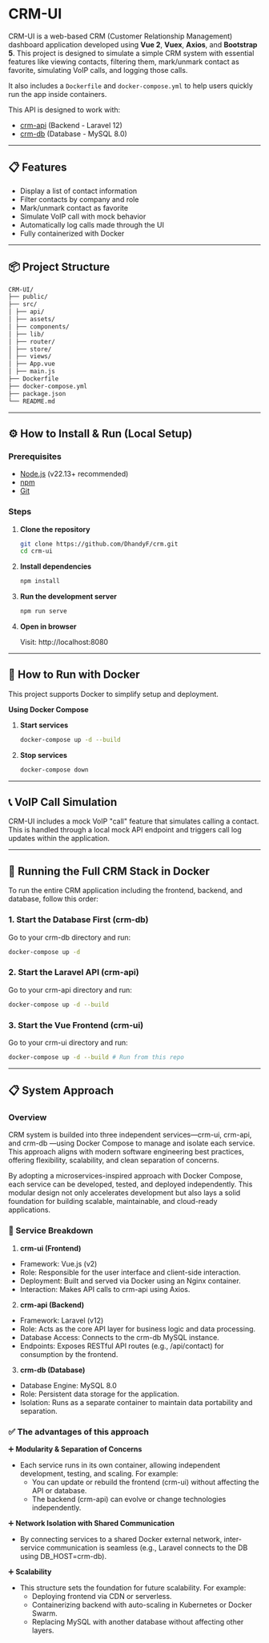 # CRM-UI

CRM-UI is a web-based CRM (Customer Relationship Management) dashboard application developed using **Vue 2**, **Vuex**, **Axios**, and **Bootstrap 5**. This project is designed to simulate a simple CRM system with essential features like viewing contacts, filtering them, mark/unmark contact as favorite, simulating VoIP calls, and logging those calls.

It also includes a `Dockerfile` and `docker-compose.yml` to help users quickly run the app inside containers.

This API is designed to work with:
- [crm-api](https://github.com/DhandyF/crm-api) (Backend - Laravel 12)
- [crm-db](https://github.com/DhandyF/crm-db) (Database - MySQL 8.0)

---

## 📋 Features

- Display a list of contact information
- Filter contacts by company and role
- Mark/unmark contact as favorite
- Simulate VoIP call with mock behavior
- Automatically log calls made through the UI
- Fully containerized with Docker

---

## 📦 Project Structure

```bash
CRM-UI/
├── public/
├── src/
│ ├── api/
│ ├── assets/
│ ├── components/
│ ├── lib/
│ ├── router/
│ ├── store/
│ ├── views/
│ ├── App.vue
│ ├── main.js
├── Dockerfile
├── docker-compose.yml
├── package.json
└── README.md
```
---

## ⚙️ How to Install & Run (Local Setup)

### Prerequisites

- [Node.js](https://nodejs.org/en/) (v22.13+ recommended)
- [npm](https://www.npmjs.com/)
- [Git](https://git-scm.com/)

### Steps

1. **Clone the repository**

   ```bash
   git clone https://github.com/DhandyF/crm.git
   cd crm-ui
    ```
2. **Install dependencies**

    ```bash
    npm install
    ```
3. **Run the development server**

    ```bash
    npm run serve
    ```

4. **Open in browser**

    Visit: http://localhost:8080

---

## 🐳 How to Run with Docker
This project supports Docker to simplify setup and deployment.

**Using Docker Compose**

1. **Start services**

    ```bash
    docker-compose up -d --build
    ```

2. **Stop services**

    ```bash
    docker-compose down
    ```

---

## 📞 VoIP Call Simulation
CRM-UI includes a mock VoIP "call" feature that simulates calling a contact. This is handled through a local mock API endpoint and triggers call log updates within the application.

---

## 🧩 Running the Full CRM Stack in Docker
To run the entire CRM application including the frontend, backend, and database, follow this order:

### 1. Start the Database First (crm-db)
Go to your crm-db directory and run:
```bash
docker-compose up -d
```

### 2. Start the Laravel API (crm-api)
Go to your crm-api directory and run:
```bash
docker-compose up -d --build
```

### 3. Start the Vue Frontend (crm-ui)
Go to your crm-ui directory and run:
```bash
docker-compose up -d --build # Run from this repo
```
___

## 📋 System Approach

### Overview
CRM system is builded into three independent services—crm-ui, crm-api, and crm-db —using Docker Compose to manage and isolate each service. This approach aligns with modern software engineering best practices, offering flexibility, scalability, and clean separation of concerns.

By adopting a microservices-inspired approach with Docker Compose, each service can be developed, tested, and deployed independently. This modular design not only accelerates development but also lays a solid foundation for building scalable, maintainable, and cloud-ready applications.

### 🔧 Service Breakdown
1. **crm-ui (Frontend)**
- Framework: Vue.js (v2)
- Role: Responsible for the user interface and client-side interaction.
- Deployment: Built and served via Docker using an Nginx container.
- Interaction: Makes API calls to crm-api using Axios.

2. **crm-api (Backend)**
- Framework: Laravel (v12)
- Role: Acts as the core API layer for business logic and data processing.
- Database Access: Connects to the crm-db MySQL instance.
- Endpoints: Exposes RESTful API routes (e.g., /api/contact) for consumption by the frontend.

3. **crm-db (Database)**
- Database Engine: MySQL 8.0
- Role: Persistent data storage for the application.
- Isolation: Runs as a separate container to maintain data portability and separation.

### ✅ The advantages of this approach
➕ **Modularity & Separation of Concerns**

- Each service runs in its own container, allowing independent development, testing, and scaling. For example:
    - You can update or rebuild the frontend (crm-ui) without affecting the API or database.
    - The backend (crm-api) can evolve or change technologies independently.

➕ **Network Isolation with Shared Communication**

- By connecting services to a shared Docker external network, inter-service communication is seamless (e.g., Laravel connects to the DB using DB_HOST=crm-db).

➕ **Scalability**
- This structure sets the foundation for future scalability. For example:
    - Deploying frontend via CDN or serverless.
    - Containerizing backend with auto-scaling in Kubernetes or Docker Swarm.
    - Replacing MySQL with another database without affecting other layers.
